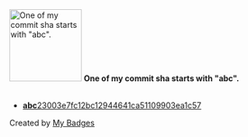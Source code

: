<img src="https://my-badges.github.io/my-badges/abc-commit.png" alt="One of my commit sha starts with &quot;abc&quot;." title="One of my commit sha starts with &quot;abc&quot;." width="128">
<strong>One of my commit sha starts with &quot;abc&quot;.</strong>
<br><br>

- <a href="https://github.com/WinJayX/002.Docker/commit/abc23003e7fc12bc12944641ca51109903ea1c57"><strong>abc</strong>23003e7fc12bc12944641ca51109903ea1c57</a>


Created by <a href="https://github.com/my-badges/my-badges">My Badges</a>